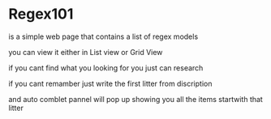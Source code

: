 # Regex101

is a simple web page that contains a list of regex models 

you can view it either in List view or Grid View 

if you cant find what you looking for you just can research 

if you cant remamber just write the first litter from discription 

and auto comblet pannel will pop up showing you all the items startwith that litter
